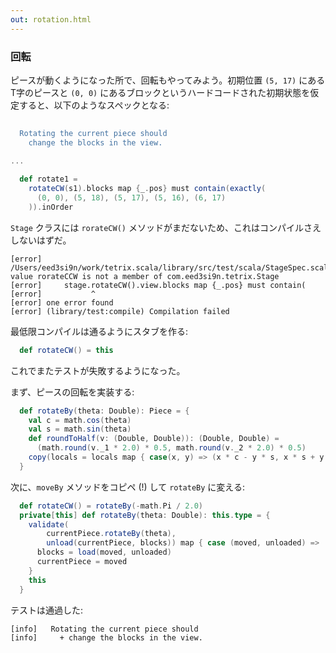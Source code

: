 ```yaml
---
out: rotation.html
---
```


### 回転

ピースが動くようになった所で、回転もやってみよう。初期位置 `(5, 17)` にある T字のピースと `(0, 0)` にあるブロックというハードコードされた初期状態を仮定すると、以下のようなスペックとなる:

```scala
                                                                              s2"""
  Rotating the current piece should
    change the blocks in the view.                                            \$rotate1
                                                                              """
...

  def rotate1 =
    rotateCW(s1).blocks map {_.pos} must contain(exactly(
      (0, 0), (5, 18), (5, 17), (5, 16), (6, 17)
    )).inOrder
```

`Stage` クラスには `rorateCW()` メソッドがまだないため、これはコンパイルさえしないはずだ。

```
[error] /Users/eed3si9n/work/tetrix.scala/library/src/test/scala/StageSpec.scala:33: value rorateCCW is not a member of com.eed3si9n.tetrix.Stage
[error]     stage.rotateCW().view.blocks map {_.pos} must contain(
[error]           ^
[error] one error found
[error] (library/test:compile) Compilation failed
```

最低限コンパイルは通るようにスタブを作る:

```scala
  def rotateCW() = this
```

これでまたテストが失敗するようになった。

まず、ピースの回転を実装する:

```scala
  def rotateBy(theta: Double): Piece = {
    val c = math.cos(theta)
    val s = math.sin(theta)
    def roundToHalf(v: (Double, Double)): (Double, Double) =
      (math.round(v._1 * 2.0) * 0.5, math.round(v._2 * 2.0) * 0.5)
    copy(locals = locals map { case(x, y) => (x * c - y * s, x * s + y * c) } map roundToHalf)
  }
```

次に、`moveBy` メソッドをコピペ (!) して `rotateBy` に変える:

```scala
  def rotateCW() = rotateBy(-math.Pi / 2.0)
  private[this] def rotateBy(theta: Double): this.type = {
    validate(
        currentPiece.rotateBy(theta),
        unload(currentPiece, blocks)) map { case (moved, unloaded) =>
      blocks = load(moved, unloaded)
      currentPiece = moved
    }
    this
  }
```

テストは通過した:

```
[info]   Rotating the current piece should
[info]     + change the blocks in the view.
```
